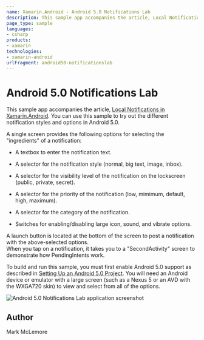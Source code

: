 ```yaml
---
name: Xamarin.Android - Android 5.0 Notifications Lab
description: This sample app accompanies the article, Local Notifications in Xamarin.Android. You can use this sample to try out the different notification...
page_type: sample
languages:
- csharp
products:
- xamarin
technologies:
- xamarin-android
urlFragment: android50-notificationslab
---
```

# Android 5.0 Notifications Lab

This sample app accompanies the article, 
[Local Notifications in Xamarin.Android](http://developer.xamarin.com/guides/cross-platform/application_fundamentals/notifications/android/local_notifications_in_android/).
You can use this sample to try out the different notification styles and options
in Android 5.0.

A single screen provides the following options for selecting
the "ingredients" of a notification: 

-  A textbox to enter the notification text.

-  A selector for the notification style (normal, big text, image, inbox).

-  A selector for the visibility level of the notification on the 
   lockscreen (public, private, secret).
 
-  A selector for the priority of the notification (low, mimimum, default, 
   high, maximum). 
 
-  A selector for the category of the notification.

-  Switches for enabling/disabling large icon, sound, and vibrate
   options.

A launch button is located at the bottom of the screen to post a 
notification with the above-selected options.                                        
When you tap on a notification, it takes you to a "SecondActivity" screen
to demonstrate how PendingIntents work.

To build and run this sample, you must first enable Android 5.0 support as 
described in 
[Setting Up an Android 5.0 Project](http://developer.xamarin.com/guides/android/platform_features/introduction_to_lollipop#settingup).
You will need an Android device or emulator with a large screen (such as 
a Nexus 5 or an AVD with the WXGA720 skin) to view and select from all 
of the options.

![Android 5.0 Notifications Lab application screenshot](Screenshots/1-start-screen.png "Android 5.0 Notifications Lab application screenshot")

## Author 

Mark McLemore
